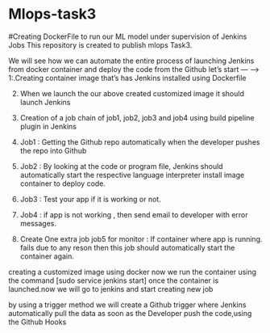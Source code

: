 # Mlops-task3
#Creating DockerFile to run our ML model under supervision of Jenkins Jobs
This repository is created to publish mlops Task3.



We will see how we can automate the entire process of launching Jenkins from docker container and deploy the code from the Github
let’s start — —>
1:.Creating container image that’s has Jenkins installed using Dockerfile

2. When we launch the our above created customized image it should launch Jenkins

3. Creation of a job chain of job1, job2, job3 and job4 using build pipeline plugin in Jenkins

4. Job1 : Getting the Github repo automatically when the developer pushes the repo into Github

5. Job2 : By looking at the code or program file, Jenkins should automatically start the respective language interpreter install image container to deploy code.

6. Job3 : Test your app if it is working or not.

7. Job4 : if app is not working , then send email to developer with error messages.

8. Create One extra job job5 for monitor : If container where app is running. fails due to any reson then this job should automatically start the container again.

creating a customized image using docker now we run the container using the command [sudo service jenkins start] once the container is launched.now we will go to jenkins and start creating new job

by using a trigger method we will create a Github trigger where Jenkins automatically pull the data as soon as the Developer push the code,using the Github Hooks


